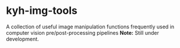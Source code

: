 # kyh-img-tools
A collection of useful image manipulation functions frequently used in computer vision pre/post-processing pipelines
**Note:** Still under development.
